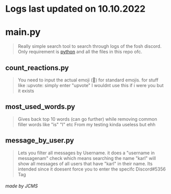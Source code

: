 # Logs last updated on 10.10.2022

# main.py
> Really simple search tool to search through logs of the fosh discord.
> Only requirement is [python](https://www.python.org/downloads/) and all the files in this repo ofc.

## count_reactions.py
> You need to input the actual emoji (🤡) for standard emojis.
> for stuff like :upvote: simply enter "upvote"
> I wouldnt use this if i were you but it exists

## most_used_words.py
> Gives back top 10 words (can go further) while removing common filler words like "is" "I" etc
> From my testing kinda useless but ehh

## message_by_user.py
> Lets you filter all messages by Username.
> it does a "username in messagenam" check which means searching the name "karl" will show all messages of all users that have "karl" in their name.
> Its intended since it doesent force you to enter the specifc Discord#5356 Tag

###### made by JCMS
